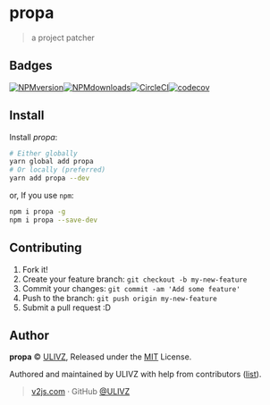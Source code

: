 # propa
> a project patcher

## Badges

[![NPMversion](https://img.shields.io/npm/v/propa.svg?style=flat)](https://npmjs.com/package/propa)[![NPMdownloads](https://img.shields.io/npm/dm/propa.svg?style=flat)](https://npmjs.com/package/propa)[![CircleCI](https://circleci.com/gh/ulivz/propa/tree/master.svg?style=shield)](https://circleci.com/gh/ulivz/propa/tree/master)[![codecov](https://codecov.io/gh/ulivz/propa/branch/master/graph/badge.svg)](https://codecov.io/gh/ulivz/propa)

## Install

Install _propa_:

```bash
# Either globally
yarn global add propa
# Or locally (preferred)
yarn add propa --dev
```

or, If you use `npm`:

```bash
npm i propa -g
npm i propa --save-dev
```

## Contributing

1. Fork it!
2. Create your feature branch: `git checkout -b my-new-feature`
3. Commit your changes: `git commit -am 'Add some feature'`
4. Push to the branch: `git push origin my-new-feature`
5. Submit a pull request :D

## Author

**propa** © [ULIVZ](https://github.com/ulivz), Released under the [MIT](./LICENSE) License.

Authored and maintained by ULIVZ with help from contributors ([list](https://github.com/ulivz/propa/contributors)).

> [v2js.com](http://v2js.com) · GitHub [@ULIVZ](https://github.com/ulivz)
